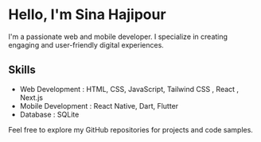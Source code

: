 # Hello, I'm Sina Hajipour

I'm a passionate web and mobile developer. I specialize in creating engaging and user-friendly digital experiences.

## Skills

- Web Development : HTML, CSS, JavaScript, Tailwind CSS , React , Next.js
- Mobile Development : React Native, Dart, Flutter
- Database : SQLite

Feel free to explore my GitHub repositories for projects and code samples.
